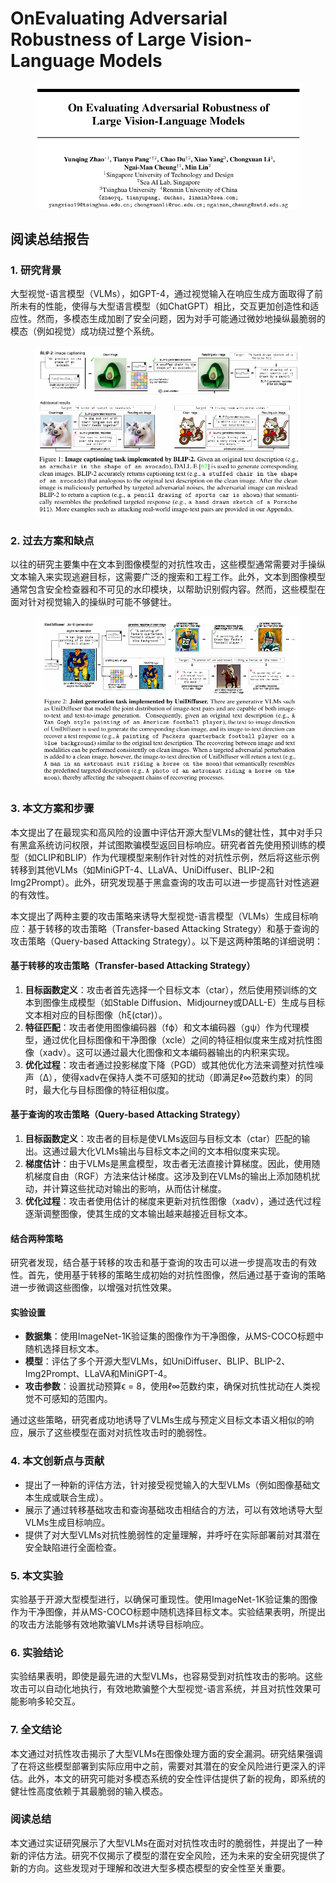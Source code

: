 # OnEvaluating Adversarial Robustness of  Large Vision-Language Models

<figure><img src="../.gitbook/assets/image (17).png" alt=""><figcaption></figcaption></figure>

## 阅读总结报告

### 1. 研究背景

大型视觉-语言模型（VLMs），如GPT-4，通过视觉输入在响应生成方面取得了前所未有的性能，使得与大型语言模型（如ChatGPT）相比，交互更加创造性和适应性。然而，多模态生成加剧了安全问题，因为对手可能通过微妙地操纵最脆弱的模态（例如视觉）成功绕过整个系统。

<figure><img src="../.gitbook/assets/image (18).png" alt=""><figcaption></figcaption></figure>

### 2. 过去方案和缺点

以往的研究主要集中在文本到图像模型的对抗性攻击，这些模型通常需要对手操纵文本输入来实现逃避目标，这需要广泛的搜索和工程工作。此外，文本到图像模型通常包含安全检查器和不可见的水印模块，以帮助识别假内容。然而，这些模型在面对针对视觉输入的操纵时可能不够健壮。

<figure><img src="../.gitbook/assets/image (19).png" alt=""><figcaption></figcaption></figure>

### 3. 本文方案和步骤

本文提出了在最现实和高风险的设置中评估开源大型VLMs的健壮性，其中对手只有黑盒系统访问权限，并试图欺骗模型返回目标响应。研究者首先使用预训练的模型（如CLIP和BLIP）作为代理模型来制作针对性的对抗性示例，然后将这些示例转移到其他VLMs（如MiniGPT-4、LLaVA、UniDiffuser、BLIP-2和Img2Prompt）。此外，研究发现基于黑盒查询的攻击可以进一步提高针对性逃避的有效性。



本文提出了两种主要的攻击策略来诱导大型视觉-语言模型（VLMs）生成目标响应：基于转移的攻击策略（Transfer-based Attacking Strategy）和基于查询的攻击策略（Query-based Attacking Strategy）。以下是这两种策略的详细说明：

#### 基于转移的攻击策略（Transfer-based Attacking Strategy）

1. **目标函数定义**：攻击者首先选择一个目标文本（ctar），然后使用预训练的文本到图像生成模型（如Stable Diffusion、Midjourney或DALL-E）生成与目标文本相对应的目标图像（hξ(ctar)）。
2. **特征匹配**：攻击者使用图像编码器（fϕ）和文本编码器（gψ）作为代理模型，通过优化目标图像和干净图像（xcle）之间的特征相似度来生成对抗性图像（xadv）。这可以通过最大化图像和文本编码器输出的内积来实现。
3. **优化过程**：攻击者通过投影梯度下降（PGD）或其他优化方法来调整对抗性噪声（Δ），使得xadv在保持人类不可感知的扰动（即满足ℓ∞范数约束）的同时，最大化与目标图像的特征相似度。

#### 基于查询的攻击策略（Query-based Attacking Strategy）

1. **目标函数定义**：攻击者的目标是使VLMs返回与目标文本（ctar）匹配的输出。这通过最大化VLMs输出与目标文本之间的文本相似度来实现。
2. **梯度估计**：由于VLMs是黑盒模型，攻击者无法直接计算梯度。因此，使用随机梯度自由（RGF）方法来估计梯度。这涉及到在VLMs的输出上添加随机扰动，并计算这些扰动对输出的影响，从而估计梯度。
3. **优化过程**：攻击者使用估计的梯度来更新对抗性图像（xadv），通过迭代过程逐渐调整图像，使其生成的文本输出越来越接近目标文本。

#### 结合两种策略

研究者发现，结合基于转移的攻击和基于查询的攻击可以进一步提高攻击的有效性。首先，使用基于转移的策略生成初始的对抗性图像，然后通过基于查询的策略进一步微调这些图像，以增强对抗性效果。

#### 实验设置

* **数据集**：使用ImageNet-1K验证集的图像作为干净图像，从MS-COCO标题中随机选择目标文本。
* **模型**：评估了多个开源大型VLMs，如UniDiffuser、BLIP、BLIP-2、Img2Prompt、LLaVA和MiniGPT-4。
* **攻击参数**：设置扰动预算ϵ = 8，使用ℓ∞范数约束，确保对抗性扰动在人类视觉不可感知的范围内。

通过这些策略，研究者成功地诱导了VLMs生成与预定义目标文本语义相似的响应，展示了这些模型在面对对抗性攻击时的脆弱性。





### 4. 本文创新点与贡献

* 提出了一种新的评估方法，针对接受视觉输入的大型VLMs（例如图像基础文本生成或联合生成）。
* 展示了通过转移基础攻击和查询基础攻击相结合的方法，可以有效地诱导大型VLMs生成目标响应。
* 提供了对大型VLMs对抗性脆弱性的定量理解，并呼吁在实际部署前对其潜在安全缺陷进行全面检查。

### 5. 本文实验

实验基于开源大型模型进行，以确保可重现性。使用ImageNet-1K验证集的图像作为干净图像，并从MS-COCO标题中随机选择目标文本。实验结果表明，所提出的攻击方法能够有效地欺骗VLMs并诱导目标响应。

### 6. 实验结论

实验结果表明，即使是最先进的大型VLMs，也容易受到对抗性攻击的影响。这些攻击可以自动化地执行，有效地欺骗整个大型视觉-语言系统，并且对抗性效果可能影响多轮交互。

### 7. 全文结论

本文通过对抗性攻击揭示了大型VLMs在图像处理方面的安全漏洞。研究结果强调了在将这些模型部署到实际应用中之前，需要对其潜在的安全风险进行更深入的评估。此外，本文的研究可能对多模态系统的安全性评估提供了新的视角，即系统的健壮性高度依赖于其最脆弱的输入模态。

### 阅读总结

本文通过实证研究展示了大型VLMs在面对对抗性攻击时的脆弱性，并提出了一种新的评估方法。研究不仅揭示了模型的潜在安全风险，还为未来的安全研究提供了新的方向。这些发现对于理解和改进大型多模态模型的安全性至关重要。
